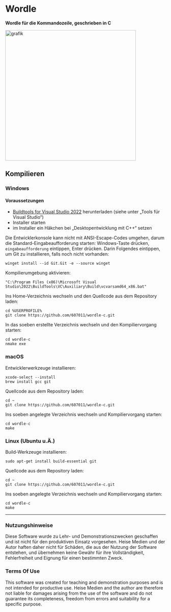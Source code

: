 # Wordle

**Wordle für die Kommandozeile, geschrieben in C**

<img width="410" alt="grafik" src="https://github.com/user-attachments/assets/4f2618f4-23b7-4f70-a49b-9fe79d4e199f">


## Kompilieren

### Windows

#### Voraussetzungen

- [Buildtools for Visual Studio 2022](https://visualstudio.microsoft.com/downloads/) herunterladen (siehe unter „Tools für Visual Studio“)
- Installer starten
- im Installer ein Häkchen bei „Desktopentwicklung mit C++“ setzen

Die Entwicklerkonsole kann nicht mit ANSI-Escape-Codes umgehen, darum die Standard-Eingabeaufforderung starten: Windows-Taste drücken, `eingabeaufforderung` eintippen, Enter drücken. Darin Folgendes eintippen, um Git zu installieren, falls noch nicht vorhanden:

```
winget install --id Git.Git -e --source winget
```

Kompilierumgebung aktivieren:

```
"C:\Program Files (x86)\Microsoft Visual Studio\2022\BuildTools\VC\Auxiliary\Build\vcvarsamd64_x86.bat"
```

Ins Home-Verzeichnis wechseln und den Quellcode aus dem Repository laden:

```
cd %USERPROFILE%
git clone https://github.com/607011/wordle-c.git
```

In das soeben erstellte Verzeichnis wechseln und den Kompiliervorgang starten:

```
cd wordle-c
nmake exe
```


### macOS

Entwicklerwerkzeuge installieren:

```
xcode-select --install
brew install gcc git
```

Quellcode aus dem Repository laden:

```
cd ~
git clone https://github.com/607011/wordle-c.git
```

Ins soeben angelegte Verzeichnis wechseln und Kompiliervorgang starten:

```
cd wordle-c
make
```

### Linux (Ubuntu u.Ä.)

Build-Werkzeuge installieren:

```
sudo apt-get install build-essential git
```

Quellcode aus dem Repository laden:

```
cd ~
git clone https://github.com/607011/wordle-c.git
```

Ins soeben angelegte Verzeichnis wechseln und Kompiliervorgang starten:

```
cd wordle-c
make
```

---

### Nutzungshinweise

Diese Software wurde zu Lehr- und Demonstrationszwecken geschaffen und ist nicht für den produktiven Einsatz vorgesehen. Heise Medien und der Autor haften daher nicht für Schäden, die aus der Nutzung der Software entstehen, und übernehmen keine Gewähr für ihre Vollständigkeit, Fehlerfreiheit und Eignung für einen bestimmten Zweck.

### Terms Of Use

This software was created for teaching and demonstration purposes and is not intended for productive use. Heise Medien and the author are therefore not liable for damages arising from the use of the software and do not guarantee its completeness, freedom from errors and suitability for a specific purpose.
